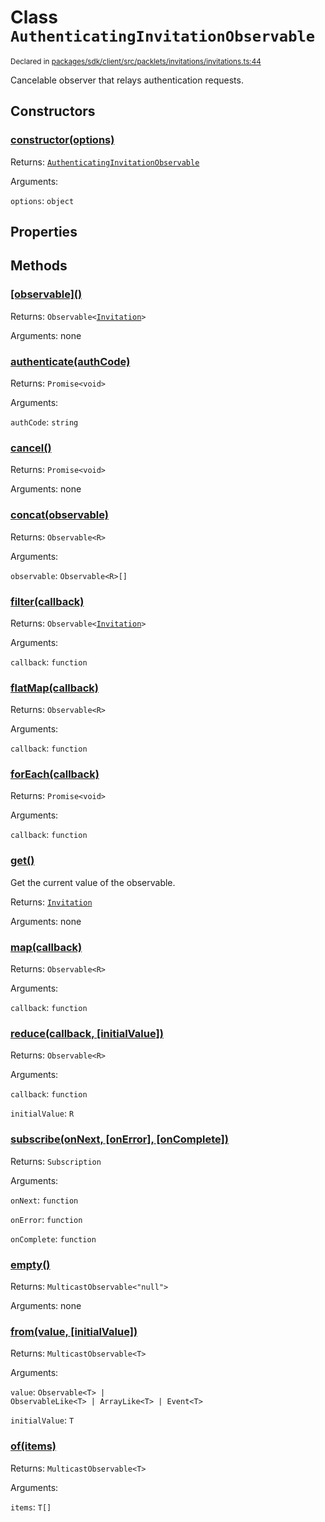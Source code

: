 # Class `AuthenticatingInvitationObservable`
<sub>Declared in [packages/sdk/client/src/packlets/invitations/invitations.ts:44](https://github.com/dxos/dxos/blob/main/packages/sdk/client/src/packlets/invitations/invitations.ts#L44)</sub>


Cancelable observer that relays authentication requests.


## Constructors
### [constructor(options)](https://github.com/dxos/dxos/blob/main/packages/sdk/client/src/packlets/invitations/invitations.ts#L47)



Returns: <code>[AuthenticatingInvitationObservable](/api/@dxos/client/classes/AuthenticatingInvitationObservable)</code>

Arguments: 

`options`: <code>object</code>


## Properties


## Methods
### [\[observable\]()]()



Returns: <code>Observable&lt;[Invitation](/api/@dxos/client/interfaces/Invitation)&gt;</code>

Arguments: none

### [authenticate(authCode)](https://github.com/dxos/dxos/blob/main/packages/sdk/client/src/packlets/invitations/invitations.ts#L62)



Returns: <code>Promise&lt;void&gt;</code>

Arguments: 

`authCode`: <code>string</code>

### [cancel()](https://github.com/dxos/dxos/blob/main/packages/sdk/client/src/packlets/invitations/invitations.ts#L36)



Returns: <code>Promise&lt;void&gt;</code>

Arguments: none

### [concat(observable)]()



Returns: <code>Observable&lt;R&gt;</code>

Arguments: 

`observable`: <code>Observable&lt;R&gt;[]</code>

### [filter(callback)]()



Returns: <code>Observable&lt;[Invitation](/api/@dxos/client/interfaces/Invitation)&gt;</code>

Arguments: 

`callback`: <code>function</code>

### [flatMap(callback)]()



Returns: <code>Observable&lt;R&gt;</code>

Arguments: 

`callback`: <code>function</code>

### [forEach(callback)]()



Returns: <code>Promise&lt;void&gt;</code>

Arguments: 

`callback`: <code>function</code>

### [get()]()



Get the current value of the observable.


Returns: <code>[Invitation](/api/@dxos/client/interfaces/Invitation)</code>

Arguments: none

### [map(callback)]()



Returns: <code>Observable&lt;R&gt;</code>

Arguments: 

`callback`: <code>function</code>

### [reduce(callback, \[initialValue\])]()



Returns: <code>Observable&lt;R&gt;</code>

Arguments: 

`callback`: <code>function</code>

`initialValue`: <code>R</code>

### [subscribe(onNext, \[onError\], \[onComplete\])]()



Returns: <code>Subscription</code>

Arguments: 

`onNext`: <code>function</code>

`onError`: <code>function</code>

`onComplete`: <code>function</code>

### [empty()]()



Returns: <code>MulticastObservable&lt;"null"&gt;</code>

Arguments: none

### [from(value, \[initialValue\])]()



Returns: <code>MulticastObservable&lt;T&gt;</code>

Arguments: 

`value`: <code>Observable&lt;T&gt; | ObservableLike&lt;T&gt; | ArrayLike&lt;T&gt; | Event&lt;T&gt;</code>

`initialValue`: <code>T</code>

### [of(items)]()



Returns: <code>MulticastObservable&lt;T&gt;</code>

Arguments: 

`items`: <code>T[]</code>

